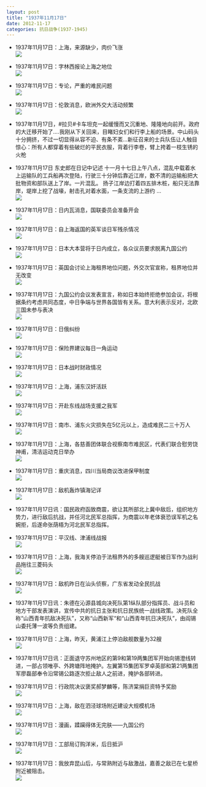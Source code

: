 ```yaml
---
layout: post
title: "1937年11月17日"
date: 2012-11-17
categories: 抗日战争(1937-1945)
---
```


<meta name="referrer" content="no-referrer" />

- 1937年11月17日：上海，来源缺少，肉价飞涨 <br/><img src="https://ww4.sinaimg.cn/large/aca367d8jw1dyyg9yek1fj.jpg" />

- 1937年11月17日：字林西报论上海之地位 <br/><img src="https://ww3.sinaimg.cn/large/aca367d8jw1dyyeje4yjsj.jpg" />

- 1937年11月17日：专论，严重的难民问题 <br/><img src="https://ww3.sinaimg.cn/large/aca367d8jw1dyyct2khu4j.jpg" />

- 1937年11月17日：伦敦消息，欧洲外交大活动频繁 <br/><img src="https://ww2.sinaimg.cn/large/aca367d8jw1dyyb2ki5haj.jpg" />

- 1937年11月17日，#拉贝#卡车坦克一起缓慢而又沉重地、隆隆地向前开。政府的大迁移开始了....我刚从下关回来，目睹妇女们和行李上船的场景。中山码头十分拥挤，不过一切显得从容不迫、有条不紊...新征召来的士兵队伍让人触目惊心：所有人都穿着有些破烂的平民衣服，背着行李卷，臂上挎着一枝生锈的火枪 

- 1937年11月17日 东史郎在日记中记述  十一月十七日上午八点，混乱中载着水上运输队的工兵船再次登陆，行驶三十分钟后靠近江岸，数不清的运输船把大批物资和部队送上了岸。一片混乱。  扬子江岸边打着四五排木桩，船只无法靠岸，堤岸上挖了战壕，射击孔对着水面，一条支流的上游约 ...  <br/><img src="https://ww2.sinaimg.cn/large/aca367d8jw1dyy9x2hsmoj.jpg" />

- 1937年11月17日：日内瓦消息，国联委员会准备开会 <br/><img src="https://ww2.sinaimg.cn/large/aca367d8jw1dyy9c3dbxnj.jpg" />

- 1937年11月17日：自上海返国的英军谈日军残杀情况 <br/><img src="https://ww3.sinaimg.cn/large/aca367d8jw1dyy7lt1ixlj.jpg" />

- 1937年11月17日：日本大本营将于日内成立，各众议员要求脱离九国公约 <br/><img src="https://ww4.sinaimg.cn/large/aca367d8jw1dyy5v9gvucj.jpg" />

- 1937年11月17日：英国会讨论上海租界地位问题，外交次官宣称，租界地位并无改变 <br/><img src="https://ww3.sinaimg.cn/large/aca367d8jw1dyy44u03z2j.jpg" />

- 1937年11月17日：九国公约会议发表宣言，称如日本始终拒绝参加会议，将根据条约考虑共同态度，中日争端与世界各国皆有关系。意大利表示反对，北欧三国未参与表决 <br/><img src="https://ww4.sinaimg.cn/large/aca367d8jw1dyy2eevowuj.jpg" />

- 1937年11月17日：日俄纠纷 <br/><img src="https://ww3.sinaimg.cn/large/aca367d8jw1dyy0o1b000j.jpg" />

- 1937年11月17日：保险界建议每日一角运动 <br/><img src="https://ww4.sinaimg.cn/large/aca367d8jw1dyxzijbe9jj.jpg" />

- 1937年11月17日：日本战时财政情况 <br/><img src="https://ww4.sinaimg.cn/large/aca367d8jw1dyxyxicehjj.jpg" />

- 1937年11月17日：上海，浦东汉奸活跃 <br/><img src="https://ww3.sinaimg.cn/large/aca367d8jw1dyxxrvtfesj.jpg" />

- 1937年11月17日：开赴东线战场支援之我军 <br/><img src="https://ww4.sinaimg.cn/large/aca367d8jw1dyxx739h60j.jpg" />

- 1937年11月17日：南市、浦东火灾损失在5亿元以上，造成难民二三十万人 <br/><img src="https://ww3.sinaimg.cn/large/aca367d8jw1dyxw1ojygtj.jpg" />

- 1937年11月17日：上海，各慈善团体联合视察南市难民区，代表们联合慰劳饶神甫，清洁运动克日举办 <br/><img src="https://ww3.sinaimg.cn/large/aca367d8jw1dyxvgs7jf6j.jpg" />

- 1937年11月17日：重庆消息，四川当局商议改进保甲制度 <br/><img src="https://ww4.sinaimg.cn/large/aca367d8jw1dyxub5zcrqj.jpg" />

- 1937年11月17日：敌机轰炸镇海记详 <br/><img src="https://ww3.sinaimg.cn/large/aca367d8jw1dyxtq9hsqgj.jpg" />

- 1937年11月17日讯：国民政府函致商震，欲让其所部北上冀中敌后，组织地方势力，进行敌后抗战，并任河北民军总指挥，为商震以年老体衰恐误军机之名婉拒，后遂命张荫梧为河北民军总指挥。 

- 1937年11月17日：平汉线、津浦线战报 <br/><img src="https://ww1.sinaimg.cn/large/aca367d8jw1dyxsklxb90j.jpg" />

- 1937年11月17日：上海，我海关停泊于法租界外的多艘巡逻艇被日军作为战利品拖往三菱码头 <br/><img src="https://ww1.sinaimg.cn/large/aca367d8jw1dyxrzsrdkpj.jpg" />

- 1937年11月17日：敌机昨日在汕头侦察，广东省发动全民抗战 <br/><img src="https://ww4.sinaimg.cn/large/aca367d8jw1dyxqu8hd2gj.jpg" />

- 1937年11月17日讯：朱德在沁源县城向决死队第1纵队部分指挥员、战斗员和地方干部发表演讲，宣传中共的抗日主张和抗日民族统一战线政策。决死队全称“山西青年抗敌决死队”，又称“山西新军“和“山西青年抗日决死队”，由阎锡山委托薄一波等负责组建。 

- 1937年11月17日：上海，昨天，黄浦江上停泊敌舰数量为32艘 <br/><img src="https://ww4.sinaimg.cn/large/aca367d8jw1dyxq9hyzb7j.jpg" />

- 1937年11月17日讯：正面退守苏州地区的第9和第19两集团军开始向锡澄线转进，一部占领唯亭、外跨塘阵地掩护。左翼第15集团军罗卓英部和第21两集团军廖磊部奉令沿常锡公路逐次拒止敌人之前进，掩护各部转进。 

- 1937年11月17日：行政院决议褒奖郝梦麟等，陈济棠捐巨资特予奖励 <br/><img src="https://ww3.sinaimg.cn/large/aca367d8jw1dyxp3t2zirj.jpg" />

- 1937年11月17日：上海，敌在泗泾球场附近建设大规模机场 <br/><img src="https://ww1.sinaimg.cn/large/aca367d8jw1dyxoj173iwj.jpg" />

- 1937年11月17日：漫画，蹂躏得体无完肤——九国公约 <br/><img src="https://ww1.sinaimg.cn/large/aca367d8jw1dyxny9jq38j.jpg" />

- 1937年11月17日：工部局订购洋米，后日抵沪 <br/><img src="https://ww2.sinaimg.cn/large/aca367d8jw1dyxndb44j5j.jpg" />

- 1937年11月17日：我放弃昆山后，与常熟附近与敌激战，嘉善之敌已在七星桥附近被阻击。 <br/><img src="https://ww4.sinaimg.cn/large/aca367d8jw1dyxmskejoaj.jpg" />

